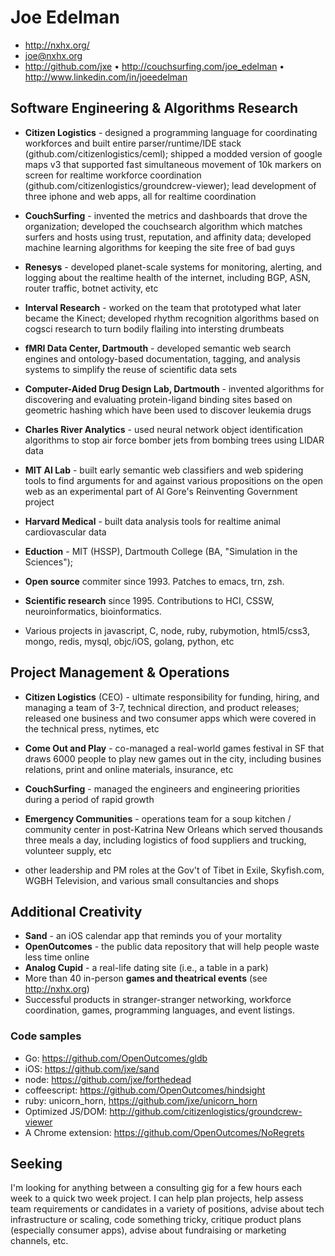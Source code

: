 # Joe Edelman

* http://nxhx.org/
* joe@nxhx.org
* http://github.com/jxe • http://couchsurfing.com/joe_edelman • http://www.linkedin.com/in/joeedelman


## Software Engineering & Algorithms Research

* **Citizen Logistics** - designed a programming language for coordinating workforces and built entire parser/runtime/IDE stack (github.com/citizenlogistics/ceml);  shipped a modded version of google maps v3 that supported fast simultaneous movement of 10k markers on screen for realtime workforce coordination (github.com/citizenlogistics/groundcrew-viewer);  lead development of three iphone and web apps, all for realtime coordination
* **CouchSurfing** - invented the metrics and dashboards that drove the organization; developed the couchsearch algorithm which matches surfers and hosts using trust, reputation, and affinity data;  developed machine learning algorithms for keeping the site free of bad guys
* **Renesys** - developed planet-scale systems for monitoring, alerting, and logging about the realtime health of the internet, including BGP, ASN, router traffic, botnet activity, etc
* **Interval Research** - worked on the team that prototyped what later became the Kinect; developed rhythm recognition algorithms based on cogsci research to turn bodily flailing into intersting drumbeats
* **fMRI Data Center, Dartmouth** - developed semantic web search engines and ontology-based documentation, tagging, and analysis systems to simplify the reuse of scientific data sets
* **Computer-Aided Drug Design Lab, Dartmouth** - invented algorithms for discovering and evaluating protein-ligand binding sites based on geometric hashing which have been used to discover leukemia drugs
* **Charles River Analytics** - used neural network object identification algorithms to stop air force bomber jets from bombing trees using LIDAR data
* **MIT AI Lab** - built early semantic web classifiers and web spidering tools to find arguments for and against various propositions on the open web as an experimental part of Al Gore's Reinventing Government project
* **Harvard Medical** - built data analysis tools for realtime animal cardiovascular data

* **Eduction** - MIT (HSSP), Dartmouth College (BA, "Simulation in the Sciences");

* **Open source** commiter since 1993.  Patches to emacs, trn, zsh.
* **Scientific research** since 1995.  Contributions to HCI, CSSW, neuroinformatics, bioinformatics.
* Various projects in javascript, C, node, ruby, rubymotion, html5/css3, mongo, redis, mysql, objc/iOS, golang, python, etc


## Project Management & Operations

* **Citizen Logistics** (CEO) - ultimate responsibility for funding, hiring, and managing a team of 3-7, technical direction, and product releases; released one business and two consumer apps which were covered in the technical press, nytimes, etc
* **Come Out and Play** - co-managed a real-world games festival in SF that draws 6000 people to play new games out in the city, including busines relations, print and online materials, insurance, etc
* **CouchSurfing** - managed the engineers and engineering priorities during a period of rapid growth
* **Emergency Communities** - operations team for a soup kitchen / community center in post-Katrina New Orleans which served thousands three meals a day, including logistics of food suppliers and trucking, volunteer supply, etc

* other leadership and PM roles at the Gov't of Tibet in Exile, Skyfish.com, WGBH Television, and various small consultancies and shops



## Additional Creativity

* **Sand** - an iOS calendar app that reminds you of your mortality
* **OpenOutcomes** - the public data repository that will help people waste less time online
* **Analog Cupid** - a real-life dating site (i.e., a table in a park)
* More than 40 in-person **games and theatrical events** (see http://nxhx.org)
* Successful products in stranger-stranger networking, workforce coordination, games, programming languages, and event listings.


### Code samples

* Go:  https://github.com/OpenOutcomes/gldb
* iOS:  https://github.com/jxe/sand
* node:  https://github.com/jxe/forthedead
* coffeescript:  https://github.com/OpenOutcomes/hindsight
* ruby: unicorn_horn,  https://github.com/jxe/unicorn_horn
* Optimized JS/DOM: http://github.com/citizenlogistics/groundcrew-viewer
* A Chrome extension: https://github.com/OpenOutcomes/NoRegrets


## Seeking

I'm looking for anything between a consulting gig for a few hours each week to a quick two week project. I can help plan projects, help assess team requirements or candidates in a variety of positions, advise about tech infrastructure or scaling, code something tricky, critique product plans (especially consumer apps), advise about fundraising or marketing channels, etc.
